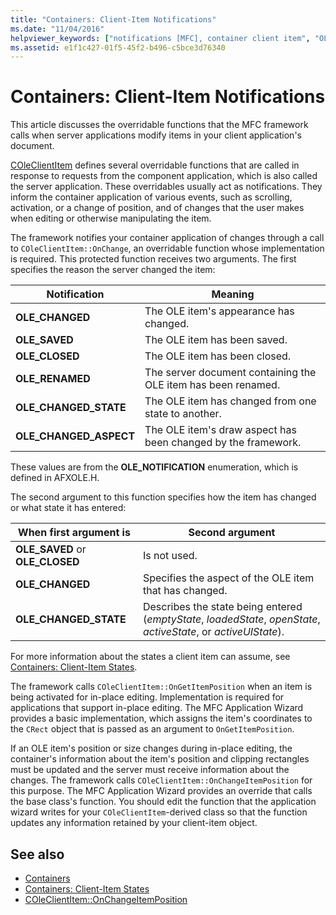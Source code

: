 ```yaml
---
title: "Containers: Client-Item Notifications"
ms.date: "11/04/2016"
helpviewer_keywords: ["notifications [MFC], container client item", "OLE containers [MFC], client-item notifications", "client items and OLE containers"]
ms.assetid: e1f1c427-01f5-45f2-b496-c5bce3d76340
---
```

# Containers: Client-Item Notifications

This article discusses the overridable functions that the MFC framework calls when server applications modify items in your client application's document.

[COleClientItem](../mfc/reference/coleclientitem-class.md) defines several overridable functions that are called in response to requests from the component application, which is also called the server application. These overridables usually act as notifications. They inform the container application of various events, such as scrolling, activation, or a change of position, and of changes that the user makes when editing or otherwise manipulating the item.

The framework notifies your container application of changes through a call to `COleClientItem::OnChange`, an overridable function whose implementation is required. This protected function receives two arguments. The first specifies the reason the server changed the item:

|Notification|Meaning|
|------------------|-------------|
|**OLE_CHANGED**|The OLE item's appearance has changed.|
|**OLE_SAVED**|The OLE item has been saved.|
|**OLE_CLOSED**|The OLE item has been closed.|
|**OLE_RENAMED**|The server document containing the OLE item has been renamed.|
|**OLE_CHANGED_STATE**|The OLE item has changed from one state to another.|
|**OLE_CHANGED_ASPECT**|The OLE item's draw aspect has been changed by the framework.|

These values are from the **OLE_NOTIFICATION** enumeration, which is defined in AFXOLE.H.

The second argument to this function specifies how the item has changed or what state it has entered:

|When first argument is|Second argument|
|----------------------------|---------------------|
|**OLE_SAVED** or **OLE_CLOSED**|Is not used.|
|**OLE_CHANGED**|Specifies the aspect of the OLE item that has changed.|
|**OLE_CHANGED_STATE**|Describes the state being entered (*emptyState*, *loadedState*, *openState*, *activeState*, or *activeUIState*).|

For more information about the states a client item can assume, see [Containers: Client-Item States](../mfc/containers-client-item-states.md).

The framework calls `COleClientItem::OnGetItemPosition` when an item is being activated for in-place editing. Implementation is required for applications that support in-place editing. The MFC Application Wizard provides a basic implementation, which assigns the item's coordinates to the `CRect` object that is passed as an argument to `OnGetItemPosition`.

If an OLE item's position or size changes during in-place editing, the container's information about the item's position and clipping rectangles must be updated and the server must receive information about the changes. The framework calls `COleClientItem::OnChangeItemPosition` for this purpose. The MFC Application Wizard provides an override that calls the base class's function. You should edit the function that the application wizard writes for your `COleClientItem`-derived class so that the function updates any information retained by your client-item object.

## See also

- [Containers](../mfc/containers.md)
- [Containers: Client-Item States](../mfc/containers-client-item-states.md)
- [COleClientItem::OnChangeItemPosition](../mfc/reference/coleclientitem-class.md#onchangeitemposition)
